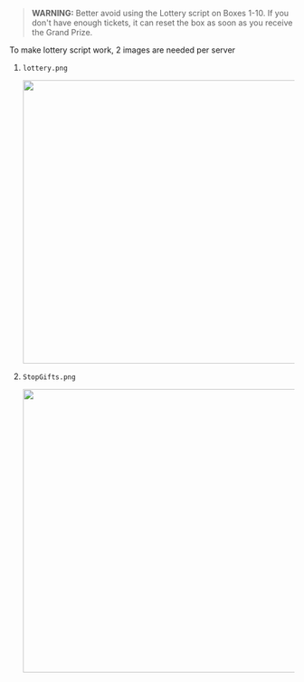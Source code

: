 > **WARNING:** Better avoid using the Lottery script on Boxes 1-10. If you don't have enough tickets, it can reset the box as soon as you receive the Grand Prize.

To make lottery script work, 2 images are needed per server

1. `lottery.png`
   
   <img src="img/lottery.png" width="500">

2. `StopGifts.png`

   <img src="img/StopGifts.png" width="500">
